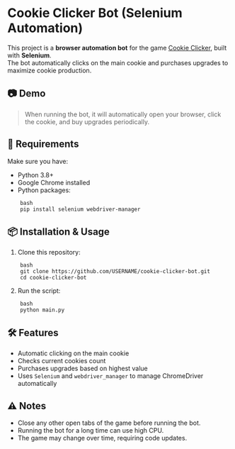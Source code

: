# Cookie Clicker Bot (Selenium Automation)

This project is a **browser automation bot** for the game [Cookie Clicker](http://orteil.dashnet.org/experiments/cookie/), built with **Selenium**.  
The bot automatically clicks on the main cookie and purchases upgrades to maximize cookie production.

## 📷 Demo
> When running the bot, it will automatically open your browser, click the cookie, and buy upgrades periodically.

## 🚀 Requirements
Make sure you have:
- Python 3.8+
- Google Chrome installed
- Python packages:

```
    bash
    pip install selenium webdriver-manager
```
  
## 📦 Installation & Usage
1. Clone this repository:
```
    bash
    git clone https://github.com/USERNAME/cookie-clicker-bot.git
    cd cookie-clicker-bot
```
2. Run the script:
```
    bash
    python main.py
```
## 🛠 Features
- Automatic clicking on the main cookie
- Checks current cookies count
- Purchases upgrades based on highest value
- Uses `Selenium` and `webdriver_manager` to manage ChromeDriver automatically

## ⚠ Notes
- Close any other open tabs of the game before running the bot.
- Running the bot for a long time can use high CPU.
- The game may change over time, requiring code updates.
